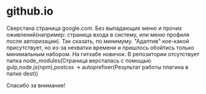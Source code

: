 # github.io

Сверстана страница google.com. Без выпадающих меню и прочих оживлений(например: страница входа в систему, или меню профиля после авторизации). Так сказать, по минимуму. "Адаптив" кое-какой присутствует, но из-за нехватки времени и пришлось обойтись только минимальным набором.
На гитхабе новичок. В репозитории отсутствует папка node_modules(Страница версталась с помощью gulp,node.js(npm),postcss -> autoprefixer(Результат работы плагина в папке dest))

 Спасибо за внимание!

